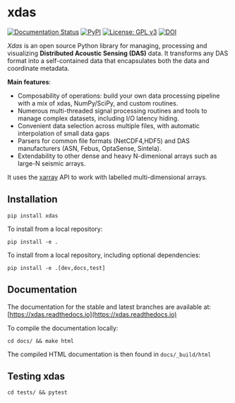 # xdas

[![Documentation Status](https://readthedocs.org/projects/xdas/badge/?version=latest)](https://xdas.readthedocs.io/en/latest/?badge=latest)
[![PyPI](https://img.shields.io/pypi/v/xdas)](https://pypi.org/project/xdas/)
[![License: GPL v3](https://img.shields.io/badge/License-GPLv3-blue.svg)](https://www.gnu.org/licenses/gpl-3.0)
[![DOI](https://zenodo.org/badge/560867006.svg)](https://zenodo.org/badge/latestdoi/560867006)

*Xdas* is an open source Python library for managing, processing and visualizing **Distributed Acoustic Sensing (DAS)** data. It transforms any DAS format into a self-contained data that encapsulates both the data and coordinate metadata.

**Main features**:

- Composability of operations: build your own data processing pipeline with a mix of xdas, NumPy/SciPy, and custom routines.
- Numerous multi-threaded signal processing routines and tools to manage complex datasets, including I/O latency hiding.
- Convenient data selection across multiple files, with automatic interpolation of small data gaps
- Parsers for common file formats (NetCDF4,HDF5) and DAS manufacturers (ASN, Febus, OptaSense, Sintela).
- Extendability to other dense and heavy N-dimenional arrays such as large-N seismic arrays.

It uses the
[xarray](https://xarray.dev) API to work with labelled multi-dimensional arrays. 

## Installation

    pip install xdas

To install from a local repository:

    pip install -e .

To install from a local repository, including optional dependencies:

    pip install -e .[dev,docs,test]

## Documentation

The documentation for the stable and latest branches are available at: [https://xdas.readthedocs.io](https://xdas.readthedocs.io)

To compile the documentation locally:

    cd docs/ && make html

The compiled HTML documentation is then found in `docs/_build/html`

## Testing xdas

    cd tests/ && pytest
